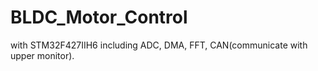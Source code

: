 # BLDC_Motor_Control
with STM32F427IIH6
including ADC, DMA, FFT, CAN(communicate with upper monitor).
